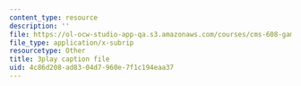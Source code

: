 ```yaml
---
content_type: resource
description: ''
file: https://ol-ocw-studio-app-qa.s3.amazonaws.com/courses/cms-608-game-design-spring-2014/4c86d208ad8304d7960e7f1c194eaa37_1506656.srt
file_type: application/x-subrip
resourcetype: Other
title: 3play caption file
uid: 4c86d208-ad83-04d7-960e-7f1c194eaa37
---
```

